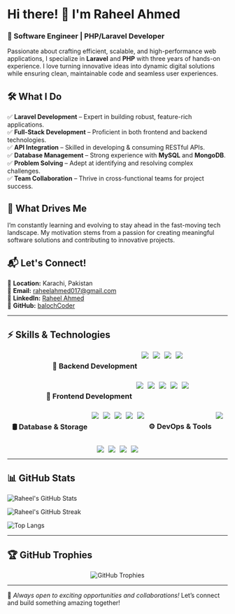 # Hi there! 👋 I'm Raheel Ahmed

### 🚀 Software Engineer | PHP/Laravel Developer  

Passionate about crafting efficient, scalable, and high-performance web applications, I specialize in **Laravel** and **PHP** with three years of hands-on experience. I love turning innovative ideas into dynamic digital solutions while ensuring clean, maintainable code and seamless user experiences.  

## 🛠️ What I Do  

✅ **Laravel Development** – Expert in building robust, feature-rich applications.  
✅ **Full-Stack Development** – Proficient in both frontend and backend technologies.  
✅ **API Integration** – Skilled in developing & consuming RESTful APIs.  
✅ **Database Management** – Strong experience with **MySQL** and **MongoDB**.  
✅ **Problem Solving** – Adept at identifying and resolving complex challenges.  
✅ **Team Collaboration** – Thrive in cross-functional teams for project success.  

## 🎯 What Drives Me  

I’m constantly learning and evolving to stay ahead in the fast-moving tech landscape. My motivation stems from a passion for creating meaningful software solutions and contributing to innovative projects.  

## 📬 Let's Connect!  

📍 **Location:** Karachi, Pakistan  
📧 **Email:** [raheelahmed017@gmail.com](mailto:raheelahmed017@gmail.com)  
🔗 **LinkedIn:** [Raheel Ahmed](https://www.linkedin.com/in/raheel-ahmed-857764117/)  
🐙 **GitHub:** [balochCoder](https://github.com/balochCoder)  

---

## ⚡ Skills & Technologies  

<div align="center" style="display: flex; flex-wrap: wrap; justify-content: center; gap: 10px;">

### 🔹 Backend Development  
<img src="https://img.shields.io/badge/PHP-777BB4?style=for-the-badge&logo=php&logoColor=white" />
<img src="https://img.shields.io/badge/Laravel-FF2D20?style=for-the-badge&logo=laravel&logoColor=white" />
<img src="https://img.shields.io/badge/Node.js-339933?style=for-the-badge&logo=node.js&logoColor=white" />
<img src="https://img.shields.io/badge/Express.js-000000?style=for-the-badge&logo=express&logoColor=white" />

### 🎨 Frontend Development  
<img src="https://img.shields.io/badge/JavaScript-F7DF1E?style=for-the-badge&logo=javascript&logoColor=black" />
<img src="https://img.shields.io/badge/Vue.js-4FC08D?style=for-the-badge&logo=vue.js&logoColor=white" />
<img src="https://img.shields.io/badge/Next.js-000000?style=for-the-badge&logo=next.js&logoColor=white" />
<img src="https://img.shields.io/badge/Bootstrap-7952B3?style=for-the-badge&logo=bootstrap&logoColor=white" />
<img src="https://img.shields.io/badge/Tailwind%20CSS-06B6D4?style=for-the-badge&logo=tailwind-css&logoColor=white" />

### 🛢️ Database & Storage  
<img src="https://img.shields.io/badge/MySQL-4479A1?style=for-the-badge&logo=mysql&logoColor=white" />
<img src="https://img.shields.io/badge/MongoDB-47A248?style=for-the-badge&logo=mongodb&logoColor=white" />
<img src="https://img.shields.io/badge/PostgreSQL-316192?style=for-the-badge&logo=postgresql&logoColor=white" />
<img src="https://img.shields.io/badge/Redis-DC382D?style=for-the-badge&logo=redis&logoColor=white" />
<img src="https://img.shields.io/badge/Amazon%20S3-569A31?style=for-the-badge&logo=amazon-s3&logoColor=white" />

### ⚙️ DevOps & Tools  
<img src="https://img.shields.io/badge/VS%20Code-007ACC?style=for-the-badge&logo=visual-studio-code&logoColor=white" />
<img src="https://img.shields.io/badge/Linux-FCC624?style=for-the-badge&logo=linux&logoColor=black" />
<img src="https://img.shields.io/badge/Bash-4EAA25?style=for-the-badge&logo=gnu-bash&logoColor=white" />
<img src="https://img.shields.io/badge/Docker-2496ED?style=for-the-badge&logo=docker&logoColor=white" />
<img src="https://img.shields.io/badge/GitHub%20Actions-2088FF?style=for-the-badge&logo=github-actions&logoColor=white" />

</div>

---

## 📊 GitHub Stats  


  
  ![Raheel's GitHub Stats](https://github-readme-stats.vercel.app/api?username=balochCoder&theme=swift&hide_border=false&include_all_commits=true&count_private=true&show_icons=true&line_height=30&card_width=200%)  

  ![Raheel's GitHub Streak](https://github-readme-streak-stats.herokuapp.com/?user=balochCoder&theme=swift&hide_border=false&stroke=0000&background=FFFFFF)  

  ![Top Langs](https://github-readme-stats.vercel.app/api/top-langs/?username=balochCoder&theme=swift&hide_border=false&include_all_commits=true&count_private=true&layout=compact&langs_count=8&card_width=100%)  



---

## 🏆 GitHub Trophies  

<p align="center">
  <img src="https://github-profile-trophy.vercel.app/?username=balochCoder&theme=radical&no-frame=false&no-bg=true&margin-w=4" alt="GitHub Trophies">
</p>

---

🚀 *Always open to exciting opportunities and collaborations!* Let’s connect and build something amazing together!  
